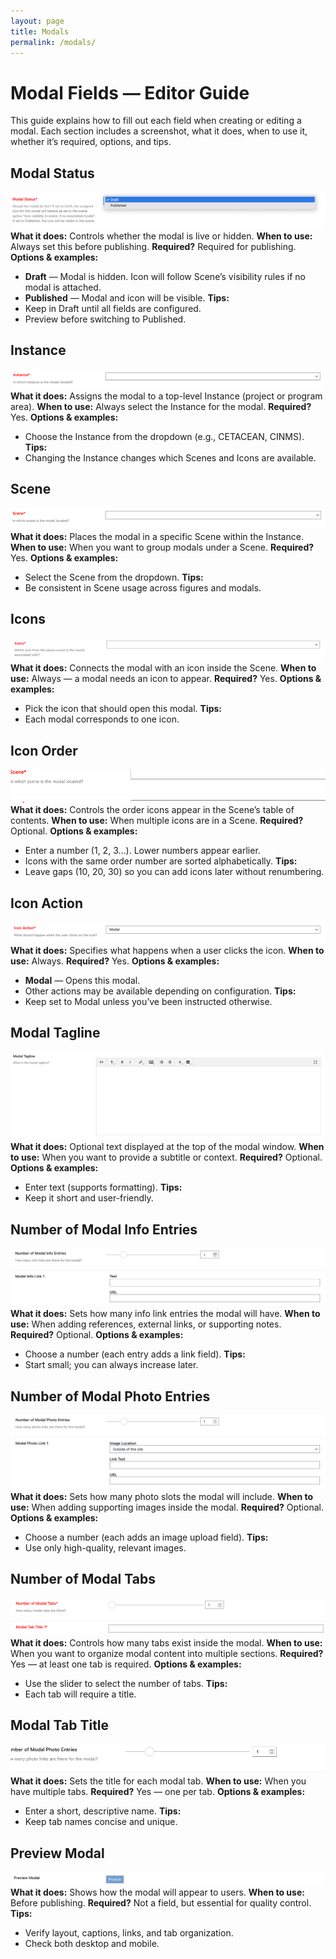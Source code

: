```yaml
---
layout: page
title: Modals
permalink: /modals/
---
```



# Modal Fields — Editor Guide

This guide explains how to fill out each field when creating or editing a modal.
Each section includes a screenshot, what it does, when to use it, whether it’s required, options, and tips.


## Modal Status
![Modal Status](modal_fields_images/modal_status.png)
**What it does:** Controls whether the modal is live or hidden.
**When to use:** Always set this before publishing.
**Required?** Required for publishing.
**Options & examples:**
- **Draft** — Modal is hidden. Icon will follow Scene’s visibility rules if no modal is attached.
- **Published** — Modal and icon will be visible.
**Tips:**
- Keep in Draft until all fields are configured.
- Preview before switching to Published.

## Instance
![Instance](modal_fields_images/instance.png)
**What it does:** Assigns the modal to a top-level Instance (project or program area).
**When to use:** Always select the Instance for the modal.
**Required?** Yes.
**Options & examples:**
- Choose the Instance from the dropdown (e.g., CETACEAN, CINMS).
**Tips:**
- Changing the Instance changes which Scenes and Icons are available.

## Scene
![Scene](modal_fields_images/scene.png)
**What it does:** Places the modal in a specific Scene within the Instance.
**When to use:** When you want to group modals under a Scene.
**Required?** Yes.
**Options & examples:**
- Select the Scene from the dropdown.
**Tips:**
- Be consistent in Scene usage across figures and modals.

## Icons
![Icons](modal_fields_images/icons.png)
**What it does:** Connects the modal with an icon inside the Scene.
**When to use:** Always — a modal needs an icon to appear.
**Required?** Yes.
**Options & examples:**
- Pick the icon that should open this modal.
**Tips:**
- Each modal corresponds to one icon.

## Icon Order
![Icon Order](modal_fields_images/icon_order.png)
**What it does:** Controls the order icons appear in the Scene’s table of contents.
**When to use:** When multiple icons are in a Scene.
**Required?** Optional.
**Options & examples:**
- Enter a number (1, 2, 3…). Lower numbers appear earlier.
- Icons with the same order number are sorted alphabetically.
**Tips:**
- Leave gaps (10, 20, 30) so you can add icons later without renumbering.

## Icon Action
![Icon Action](modal_fields_images/icon_action.png)
**What it does:** Specifies what happens when a user clicks the icon.
**When to use:** Always.
**Required?** Yes.
**Options & examples:**
- **Modal** — Opens this modal.
- Other actions may be available depending on configuration.
**Tips:**
- Keep set to Modal unless you’ve been instructed otherwise.

## Modal Tagline
![Modal Tagline](modal_fields_images/modal_tagline.png)
**What it does:** Optional text displayed at the top of the modal window.
**When to use:** When you want to provide a subtitle or context.
**Required?** Optional.
**Options & examples:**
- Enter text (supports formatting).
**Tips:**
- Keep it short and user-friendly.

## Number of Modal Info Entries
![Number of Modal Info Entries](modal_fields_images/modal_info_entries.png)
**What it does:** Sets how many info link entries the modal will have.
**When to use:** When adding references, external links, or supporting notes.
**Required?** Optional.
**Options & examples:**
- Choose a number (each entry adds a link field).
**Tips:**
- Start small; you can always increase later.

## Number of Modal Photo Entries
![Number of Modal Photo Entries](modal_fields_images/modal_photo_entries.png)
**What it does:** Sets how many photo slots the modal will include.
**When to use:** When adding supporting images inside the modal.
**Required?** Optional.
**Options & examples:**
- Choose a number (each adds an image upload field).
**Tips:**
- Use only high-quality, relevant images.

## Number of Modal Tabs
![Number of Modal Tabs](modal_fields_images/modal_tabs_number.png)
**What it does:** Controls how many tabs exist inside the modal.
**When to use:** When you want to organize modal content into multiple sections.
**Required?** Yes — at least one tab is required.
**Options & examples:**
- Use the slider to select the number of tabs.
**Tips:**
- Each tab will require a title.

## Modal Tab Title
![Modal Tab Title](modal_fields_images/modal_tab_title.png)
**What it does:** Sets the title for each modal tab.
**When to use:** When you have multiple tabs.
**Required?** Yes — one per tab.
**Options & examples:**
- Enter a short, descriptive name.
**Tips:**
- Keep tab names concise and unique.

## Preview Modal
![Preview Modal](modal_fields_images/preview_modal.png)
**What it does:** Shows how the modal will appear to users.
**When to use:** Before publishing.
**Required?** Not a field, but essential for quality control.
**Tips:**
- Verify layout, captions, links, and tab organization.
- Check both desktop and mobile.
